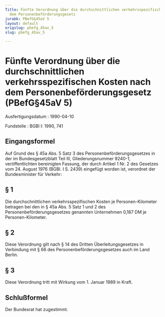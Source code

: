 ```yaml
---
Title: Fünfte Verordnung über die durchschnittlichen verkehrsspezifischen Kosten nach
  dem Personenbeförderungsgesetz
jurabk: PBefG§45aV 5
layout: default
origslug: pbefg_45av_5
slug: pbefg_45av_5

---
```


# Fünfte Verordnung über die durchschnittlichen verkehrsspezifischen Kosten nach dem Personenbeförderungsgesetz (PBefG§45aV 5)

Ausfertigungsdatum
:   1990-04-10

Fundstelle
:   BGBl I: 1990, 741



## Eingangsformel

Auf Grund des § 45a Abs. 5 Satz 3 des Personenbeförderungsgesetzes in der im Bundesgesetzblatt Teil III, Gliederungsnummer 9240-1, veröffentlichten bereinigten Fassung, der durch Artikel 1 Nr. 2 des Gesetzes vom 24. August 1976 (BGBl. I S. 2439) eingefügt worden ist, verordnet der Bundesminister für Verkehr:


## § 1

Die durchschnittlichen verkehrsspezifischen Kosten je Personen-Kilometer betragen bei den in § 45a Abs. 5 Satz 1 und 2 des Personenbeförderungsgesetzes genannten Unternehmen 0,187 DM je Personen-Kilometer.


## § 2

Diese Verordnung gilt nach § 14 des Dritten Überleitungsgesetzes in Verbindung mit § 66 des Personenbeförderungsgesetzes auch im Land Berlin.


## § 3

Diese Verordnung tritt mit Wirkung vom 1. Januar 1989 in Kraft.


## Schlußformel

Der Bundesrat hat zugestimmt.


